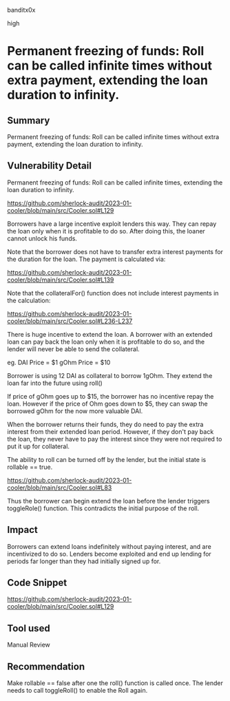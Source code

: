 banditx0x

high

# Permanent freezing of funds: Roll can be called infinite times without extra payment, extending the loan duration to infinity.

## Summary

Permanent freezing of funds: Roll can be called infinite times without extra payment, extending the loan duration to infinity.

## Vulnerability Detail

Permanent freezing of funds: Roll can be called infinite times, extending the loan duration to infinity. 

https://github.com/sherlock-audit/2023-01-cooler/blob/main/src/Cooler.sol#L129

Borrowers have a large incentive exploit lenders this way. They can repay the loan only when it is profitable to do so. After doing this, the loaner cannot unlock his funds.

Note that the borrower does not have to transfer extra interest payments for the duration for the loan. The payment is calculated via:

https://github.com/sherlock-audit/2023-01-cooler/blob/main/src/Cooler.sol#L139

Note that the collateralFor() function does not include interest payments in the calculation:

https://github.com/sherlock-audit/2023-01-cooler/blob/main/src/Cooler.sol#L236-L237

There is huge incentive to extend the loan. A borrower with an extended loan can pay back the loan only when it is profitable to do so, and the lender will never be able to send the collateral.

eg. DAI Price = $1
gOhm Price = $10

Borrower is using 12 DAI as collateral to borrow 1gOhm. They extend the loan far into the future using roll()

If price of gOhm goes up to $15, the borrower has no incentive repay the loan. However if the price of Ohm goes down to $5, they can swap the borrowed gOhm for the now more valuable DAI.

When the borrower returns their funds, they do need to pay the extra interest from their extended loan period. However, if they don't pay back the loan, they never have to pay the interest since they were not required to put it up for collateral.

The ability to roll can be turned off by the lender, but the initial state is rollable == true. 

https://github.com/sherlock-audit/2023-01-cooler/blob/main/src/Cooler.sol#L83

Thus the borrower can begin extend the loan before the lender triggers toggleRole() function. This contradicts the initial purpose of the roll.

## Impact

Borrowers can extend loans indefinitely without paying interest, and are incentivized to do so. Lenders become exploited and end up lending for periods far longer than they had initially signed up for.

## Code Snippet

https://github.com/sherlock-audit/2023-01-cooler/blob/main/src/Cooler.sol#L129

## Tool used

Manual Review

## Recommendation

Make rollable == false after one the roll() function is called once. The lender needs to call toggleRoll() to enable the Roll again.
